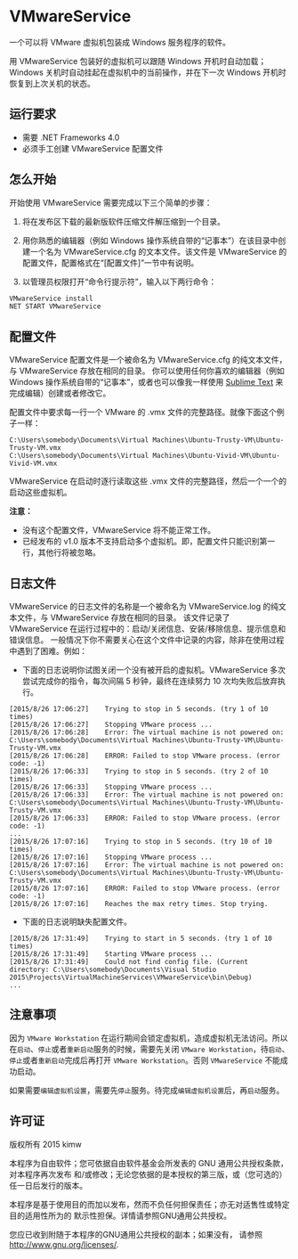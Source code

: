 ﻿VMwareService
=============

一个可以将 VMware 虚拟机包装成 Windows 服务程序的软件。

用 VMwareService 包装好的虚拟机可以跟随 Windows 开机时自动加载；Windows 关机时自动挂起在虚拟机中的当前操作，并在下一次 Windows 开机时恢复到上次关机的状态。


运行要求
--------
* 需要 .NET Frameworks 4.0
* 必须手工创建 VMwareService 配置文件


怎么开始
--------
开始使用 VMwareService 需要完成以下三个简单的步骤：

1. 将在发布区下载的最新版软件压缩文件解压缩到一个目录。

2. 用你熟悉的编辑器（例如 Windows 操作系统自带的“记事本”）在该目录中创建一个名为 VMwareService.cfg 的文本文件。该文件是 VMwareService 的配置文件，配置格式在“[配置文件]”一节中有说明。

3. 以管理员权限打开“命令行提示符”，输入以下两行命令：

```bat
VMwareService install
NET START VMwareService
```


配置文件
--------
VMwareService 配置文件是一个被命名为 VMwareService.cfg 的纯文本文件，与 VMwareService 存放在相同的目录。
你可以使用任何你喜欢的编辑器（例如 Windows 操作系统自带的“记事本”，或者也可以像我一样使用 [Sublime Text] 来完成编辑）创建或者修改它。

配置文件中要求每一行一个 VMware 的 .vmx 文件的完整路径。就像下面这个例子一样：

```
C:\Users\somebody\Documents\Virtual Machines\Ubuntu-Trusty-VM\Ubuntu-Trusty-VM.vmx
C:\Users\somebody\Documents\Virtual Machines\Ubuntu-Vivid-VM\Ubuntu-Vivid-VM.vmx
```

VMwareService 在启动时逐行读取这些 .vmx 文件的完整路径，然后一个一个的启动这些虚拟机。

**注意：**

- 没有这个配置文件，VMwareService 将不能正常工作。
- 已经发布的 v1.0 版本不支持启动多个虚拟机。即，配置文件只能识别第一行，其他行将被忽略。


日志文件
--------
VMwareService 的日志文件的名称是一个被命名为 VMwareService.log 的纯文本文件，与 VMwareService 存放在相同的目录。
该文件记录了 VMwareService 在运行过程中的：启动/关闭信息、安装/移除信息、提示信息和错误信息。
一般情况下你不需要关心在这个文件中记录的内容，除非在使用过程中遇到了困难。例如：

* 下面的日志说明你试图关闭一个没有被开启的虚拟机。VMwareService 多次尝试完成你的指令，每次间隔 5 秒钟，最终在连续努力 10 次均失败后放弃执行。

```
[2015/8/26 17:06:27]	Trying to stop in 5 seconds. (try 1 of 10 times)
[2015/8/26 17:06:27]	Stopping VMware process ...
[2015/8/26 17:06:28]	Error: The virtual machine is not powered on: C:\Users\somebody\Documents\Virtual Machines\Ubuntu-Trusty-VM\Ubuntu-Trusty-VM.vmx
[2015/8/26 17:06:28]	ERROR: Failed to stop VMware process. (error code: -1)
[2015/8/26 17:06:33]	Trying to stop in 5 seconds. (try 2 of 10 times)
[2015/8/26 17:06:33]	Stopping VMware process ...
[2015/8/26 17:06:33]	Error: The virtual machine is not powered on: C:\Users\somebody\Documents\Virtual Machines\Ubuntu-Trusty-VM\Ubuntu-Trusty-VM.vmx
[2015/8/26 17:06:33]	ERROR: Failed to stop VMware process. (error code: -1)
...
[2015/8/26 17:07:16]	Trying to stop in 5 seconds. (try 10 of 10 times)
[2015/8/26 17:07:16]	Stopping VMware process ...
[2015/8/26 17:07:16]	Error: The virtual machine is not powered on: C:\Users\somebody\Documents\Virtual Machines\Ubuntu-Trusty-VM\Ubuntu-Trusty-VM.vmx
[2015/8/26 17:07:16]	ERROR: Failed to stop VMware process. (error code: -1)
[2015/8/26 17:07:16]	Reaches the max retry times. Stop trying.
```

* 下面的日志说明缺失配置文件。

```
[2015/8/26 17:31:49]	Trying to start in 5 seconds. (try 1 of 10 times)
[2015/8/26 17:31:49]	Starting VMware process ...
[2015/8/26 17:31:49]	Could not find config file. (Current directory: C:\Users\somebody\Documents\Visual Studio 2015\Projects\VirtualMachineServices\VMwareService\bin\Debug)
...
```


注意事项
--------
因为 `VMware Workstation` 在运行期间会锁定虚拟机，造成虚拟机无法访问。所以在`启动`、`停止`或者`重新启动`服务的时候，需要先关闭 `VMware Workstation`，待`启动`、`停止`或者`重新启动`完成后再打开 `VMware Workstation`。否则 `VMwareService` 不能成功启动。

如果需要`编辑虚拟机设置`，需要先`停止`服务。待完成`编辑虚拟机设置`后，再`启动`服务。


许可证
------
版权所有 2015 kimw

本程序为自由软件；您可依据自由软件基金会所发表的 GNU 通用公共授权条款，对本程序再次发布
和/或修改；无论您依据的是本授权的第三版，或（您可选的）任一日后发行的版本。

本程序是基于使用目的而加以发布，然而不负任何担保责任；亦无对适售性或特定目的适用性所为的
默示性担保。详情请参照GNU通用公共授权。

您应已收到附随于本程序的GNU通用公共授权的副本；如果没有，
请参照<http://www.gnu.org/licenses/>.


[Sublime Text]: https://www.sublimetext.com/
[GPL v3.0 许可证]: https://raw.githubusercontent.com/kimw/VMwareService/master/LICENSE
